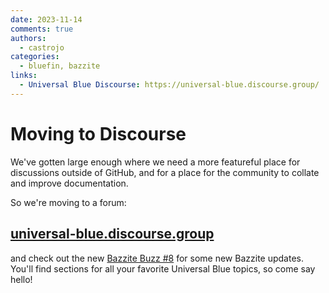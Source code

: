 ```yaml
---
date: 2023-11-14
comments: true
authors: 
  - castrojo
categories:
  - bluefin, bazzite
links:
  - Universal Blue Discourse: https://universal-blue.discourse.group/
---
```


# Moving to Discourse

We've gotten large enough where we need a more featureful place for discussions outside of GitHub, and for a place for the community to collate and improve documentation.

So we're moving to a forum: 

## [universal-blue.discourse.group](https://universal-blue.discourse.group/)

and check out the new [Bazzite Buzz #8](https://universal-blue.discourse.group/t/bazzite-buzz-8/72) for some new Bazzite updates. You'll find sections for all your favorite Universal Blue topics, so come say hello!
